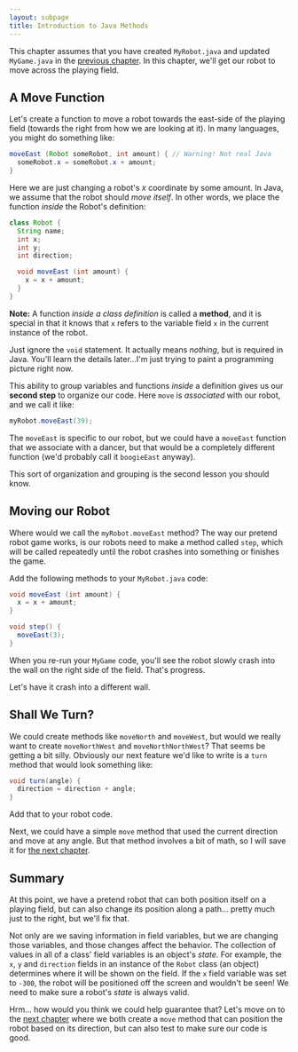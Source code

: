 ```yaml
---
layout: subpage
title: Introduction to Java Methods
---
```

This chapter assumes that you have created `MyRobot.java` and updated
`MyGame.java` in the [previous chapter][020]. In this chapter, we'll
get our robot to move across the playing field.

A Move Function
----------------------------------------------------------------------

Let's create a function to move a robot towards the east-side of the
playing field (towards the right from how we are looking at it). In
many languages, you might do something like:

```java
moveEast (Robot someRobot, int amount) { // Warning! Not real Java
  someRobot.x = someRobot.x + amount;
}
```

Here we are just changing a robot's *x* coordinate by some amount.  In
Java, we assume that the robot should *move itself*. In other words,
we place the function *inside* the Robot's definition:

```java
class Robot {
  String name;
  int x;
  int y;
  int direction;

  void moveEast (int amount) {
    x = x + amount;
  }
}
```

**Note:** A function *inside a class definition* is called a
**method**, and it is special in that it knows that `x` refers to the
variable field `x` in the current instance of the robot.

Just ignore the `void` statement. It actually means *nothing*, but is
required in Java. You'll learn the details later...I'm just trying to
paint a programming picture right now.

This ability to group variables and functions *inside* a definition
gives us our **second step** to organize our code. Here `move` is
*associated* with our robot, and we call it like:

```java
myRobot.moveEast(39);
```

The `moveEast` is specific to our robot, but we could have a
`moveEast` function that we associate with a dancer, but that would be
a completely different function (we'd probably call it `boogieEast`
anyway).

This sort of organization and grouping is the second lesson you
should know.

Moving our Robot
----------------------------------------------------------------------

Where would we call the `myRobot.moveEast` method? The way our pretend
robot game works, is our robots need to make a method called `step`,
which will be called repeatedly until the robot crashes into something
or finishes the game.

Add the following methods to your `MyRobot.java` code:

```java
void moveEast (int amount) {
  x = x + amount;
}

void step() {
  moveEast(3);
}
```

When you re-run your `MyGame` code, you'll see the robot slowly crash
into the wall on the right side of the field. That's progress.

Let's have it crash into a different wall.

Shall We Turn?
----------------------------------------------------------------------

We could create methods like `moveNorth` and `moveWest`, but would we
really want to create `moveNorthWest` and `moveNorthNorthWest`? That
seems be getting a bit silly.  Obviously our next feature we'd like to
write is a `turn` method that would look something like:

```java
void turn(angle) {
  direction = direction + angle;
}
```

Add that to your robot code.

Next, we could have a simple `move` method that used the current
direction and move at any angle. But that method involves a bit of
math, so I will save it for [the next chapter][023].


Summary
----------------------------------------------------------------------

At this point, we have a pretend robot that can both position itself
on a playing field, but can also change its position along a
path... pretty much just to the right, but we'll fix that.

Not only are we saving information in field variables, but we are
changing those variables, and those changes affect the behavior.  The
collection of values in all of a class' field variables is an object's
*state*. For example, the `x`, `y` and `direction` fields in an
instance of the `Robot` class (an object) determines where it will be
shown on the field. If the `x` field variable was set to `-300`, the
robot will be positioned off the screen and wouldn't be seen! We need
to make sure a robot's *state* is always valid.

Hrm... how would you think we could help guarantee that? Let's move on
to the [next chapter][023] where we both create a `move` method that
can position the robot based on its direction, but can also test to
make sure our code is good.

  [020]: ../020-java-basics-1.md
  [023]: ../023-java-basics-unit-testing
